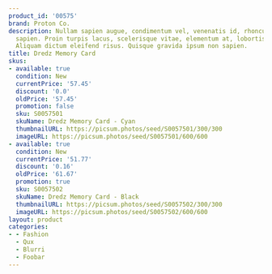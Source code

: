 ```yaml
---
product_id: '00575'
brand: Proton Co.
description: Nullam sapien augue, condimentum vel, venenatis id, rhoncus pellentesque,
  sapien. Proin turpis lacus, scelerisque vitae, elementum at, lobortis ac, quam.
  Aliquam dictum eleifend risus. Quisque gravida ipsum non sapien.
title: Dredz Memory Card
skus:
- available: true
  condition: New
  currentPrice: '57.45'
  discount: '0.0'
  oldPrice: '57.45'
  promotion: false
  sku: S0057501
  skuName: Dredz Memory Card - Cyan
  thumbnailURL: https://picsum.photos/seed/S0057501/300/300
  imageURL: https://picsum.photos/seed/S0057501/600/600
- available: true
  condition: New
  currentPrice: '51.77'
  discount: '0.16'
  oldPrice: '61.67'
  promotion: true
  sku: S0057502
  skuName: Dredz Memory Card - Black
  thumbnailURL: https://picsum.photos/seed/S0057502/300/300
  imageURL: https://picsum.photos/seed/S0057502/600/600
layout: product
categories:
- - Fashion
  - Qux
  - Blurri
  - Foobar
---
```

